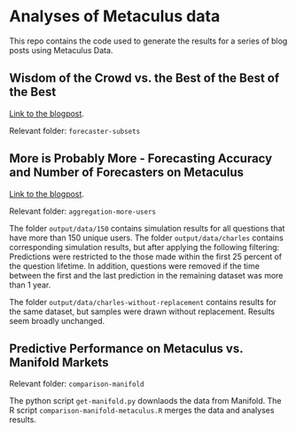 # Analyses of Metaculus data

This repo contains the code used to generate the results for a series of blog posts using Metaculus Data. 

## Wisdom of the Crowd vs. the Best of the Best of the Best

[Link to the blogpost](https://forum.effectivealtruism.org/posts/akn2BFhhM9CzwpLEA/wisdom-of-the-crowd-vs-the-best-of-the-best-of-the-best). 

Relevant folder: `forecaster-subsets`


## More is Probably More - Forecasting Accuracy and Number of Forecasters on Metaculus

[Link to the blogpost](https://forum.effectivealtruism.org/posts/more-is-probably-more-forecasting-accuracy-and-number-of). 

Relevant folder: `aggregation-more-users`

The folder `output/data/150` contains simulation results for all questions that have more than 150 unique users. 
The folder `output/data/charles` contains corresponding simulation results, but after applying the following filtering: Predictions were restricted to the those made within the first 25 percent of the question lifetime. In addition, questions were removed if the time between the first and the last prediction in the remaining dataset was more than 1 year. 

The folder `output/data/charles-without-replacement` contains results for the same dataset, but samples were drawn without replacement. Results seem broadly unchanged. 


## Predictive Performance on Metaculus vs. Manifold Markets

Relevant folder: `comparison-manifold`

The python script `get-manifold.py` downlaods the data from Manifold. The R script `comparison-manifold-metaculus.R` merges the data and analyses results. 
